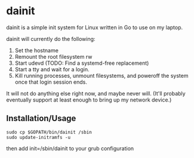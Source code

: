 # dainit

dainit is a simple init system for Linux written in Go to use on my laptop.

dainit will currently do the following:

1. Set the hostname
2. Remount the root filesystem rw
3. Start udevd (TODO: Find a systemd-free replacement)
4. Start a tty and wait for a login.
5. Kill running processes, unmount filesystems, and poweroff the system once that login
   session ends.

It will not do anything else right now, and maybe never will. (It'll probably eventually
support at least enough to bring up my network device.)

## Installation/Usage
```
sudo cp $GOPATH/bin/dainit /sbin
sudo update-initramfs -u
```

then add init=/sbin/dainit to your grub configuration
